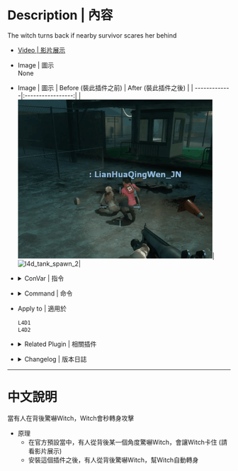 # Description | 內容
The witch turns back if nearby survivor scares her behind

* [Video | 影片展示](https://youtu.be/QGIhKeu9oG8)

* Image | 圖示
    <br/>None

* Image | 圖示
	| Before (裝此插件之前)  			| After (裝此插件之後) |
	| -------------|:-----------------:|
	| ![l4d_tank_spawn_1](image/l4d_witch_behind_fix_1.gif)|![l4d_tank_spawn_2](image/l4d_witch_behind_fix_2.gif)|

* <details><summary>ConVar | 指令</summary>

    None
</details>

* <details><summary>Command | 命令</summary>
    
   None
</details>

* Apply to | 適用於
    ```
    L4D1
    L4D2
    ```

* <details><summary>Related Plugin | 相關插件</summary>

	1. [Witch fixes[Left 4 Fix]](https://forums.alliedmods.net/showthread.php?t=315481): Witch fixes! by Lux
		> 由Lux大老製作修復Witch各種的bug

	2. [witch_target_override](https://github.com/fbef0102/L4D1_2-Plugins/tree/master/witch_target_override): Change target when the witch incapacitates or kills victim + witch auto follows survivors
		> Witch會自動跟蹤你，一旦驚嚇到她，不殺死任何人絕不罷休

	3. [l4d_witch_stagger_block](https://github.com/fbef0102/Game-Private_Plugin/tree/main/Plugin_%E6%8F%92%E4%BB%B6/Witch_%E5%A5%B3%E5%B7%AB/l4d_witch_stagger_block): Block Witch stumble by Weapons/Shove/Explosive Bullet/Pipebomb/....
		> Witch 不會被狙擊槍/高爆子彈/土製炸彈... 震退
</details>

* <details><summary>Changelog | 版本日誌</summary>

    * v1.3 (2023-9-1)
        * Fix memory leak

    * v1.2
	    * [AlliedModder Post](https://forums.alliedmods.net/showpost.php?p=2770549&postcount=124)
</details>

- - - -
# 中文說明
當有人在背後驚嚇Witch，Witch會秒轉身攻擊

* 原理
    * 在官方預設當中，有人從背後某一個角度驚嚇Witch，會讓Witch卡住 (請看影片展示)
    * 安裝這個插件之後，有人從背後驚嚇Witch，幫Witch自動轉身